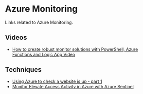 # Azure Monitoring
Links related to Azure Monitoring.

## Videos
- [How to create robust monitor solutions with PowerShell, Azure Functions and Logic App Video](https://blog.sandro-pereira.com/2021/02/01/how-to-create-robust-monitor-solutions-with-powershell-azure-functions-and-logic-apps-azure-lowlands-video-and-slides-available/)

## Techniques
- [Using Azure to check a website is up - part 1](https://dbaharrison.blogspot.com/2021/03/using-azure-to-check-website-is-up-part.html?m=1)
- [Monitor Elevate Access Activity in Azure with Azure Sentinel](https://samilamppu.com/2021/02/09/monitor-elevate-access-activity-in-azure-with-azure-sentinel/)
